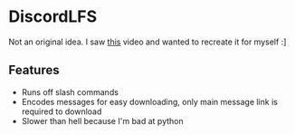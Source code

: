 # DiscordLFS

Not an original idea. I saw [this](https://www.youtube.com/watch?v=eOuephDbkJQ) video and wanted to recreate it for myself :]

## Features

- Runs off slash commands
- Encodes messages for easy downloading, only main message link is required to download
- Slower than hell because I'm bad at python
